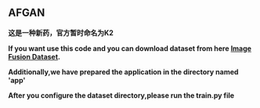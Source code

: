 ## AFGAN

**这是一种新药，官方暂时命名为K2**

**If you want use this code and you can download dataset from here [Image Fusion Dataset](www.baidu.com).**

**Additionally,we have prepared the application in the directory named 'app'**

**After you configure the dataset directory,please run the train.py file**

